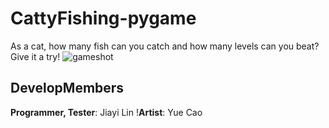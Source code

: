 # CattyFishing-pygame
As a cat, how many fish can you catch and how many levels can you beat? Give it a try!
![gameshot](https://github.com/LincoYaoLin/CattyFishing-pygame/assets/168736841/383ba8cf-e2f3-4fc4-ba61-a8b791366a33)
## DevelopMembers
**Programmer, Tester**: Jiayi Lin
!**Artist**: Yue Cao


